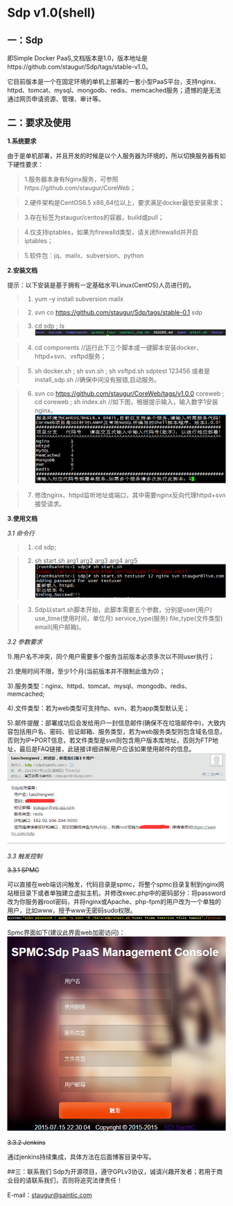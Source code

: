 # Sdp v1.0(shell)

## 一：Sdp

即Simple Docker PaaS,文档版本是1.0，版本地址是https://github.com/staugur/Sdp/tags/stable-v1.0。

它目前版本是一个在固定环境的单机上部署的一套小型PaaS平台，支持nginx、httpd、tomcat、mysql、mongodb、redis、memcached服务；遗憾的是无法通过网页申请资源、管理、审计等。


## 二：要求及使用


**1.系统要求**

  由于是单机部署，并且开发的时候是以个人服务器为环境的，所以切换服务器有如下硬性要求：
  
  >1.服务器本身有Nginx服务，可参照https://github.com/staugur/CoreWeb；
  
  >2.硬件架构是CentOS6.5 x86_64位以上，要求满足docker最低安装需求；
  
  >3.存在标签为staugur/centos的容器，build或pull；

  >4.仅支持iptables，如果为firewalld类型，请关闭firewalld并开启iptables；
  
  >5.软件包：jq、mailx、subversion、python

**2.安装文档**

  提示：以下安装是基于拥有一定基础水平Linux(CentOS)人员进行的。
  
   >1. yum –y install subversion mailx

   >2. svn co https://github.com/staugur/Sdp/tags/stable-0.1 sdp

   >3. cd sdp ; ls
  ![](../imgs/sdp1.0.png)

   >4. cd components            //运行此下三个脚本或一键脚本安装docker、httpd+svn、vsftpd服务；

   >5. sh docker.sh ; sh svn.sh ; sh vsftpd.sh sdptest 123456 或者是install_sdp.sh   //确保中间没有报错,启动服务。

   >6. svn co https://github.com/staugur/CoreWeb/tags/v1.0.0 coreweb ; cd coreweb ; sh index.sh     //如下图，根据提示输入，输入数字1安装nginx。
  ![](../imgs/nginx.png)

   >7. 修改nginx、httpd监听地址或端口，其中需要nginx反向代理httpd+svn接受请求。


**3.使用文档**

*3.1 命令行*

  >1. cd sdp;
  
  >2. sh start.sh arg1 arg2 arg3 arg4 arg5
  ![](../imgs/start.png)
 
  >3. Sdp以start.sh脚本开始，此脚本需要五个参数，分别是user(用户) use_time(使用时间，单位月) service_type(服务) file_type(文件类型) email(用户邮箱)。

*3.2 参数要求*

1).用户名不冲突，同个用户需要多个服务当前版本必须多次以不同user执行；

2).使用时间不限，至少1个月(当前版本并不限制此值为0)；

3).服务类型：nginx、httpd、tomcat、mysql、mongodb、redis、memcached;

4).文件类型：若为web类型可支持ftp、svn，若为app类型默认无；

5).邮件提醒：部署成功后会发给用户一封信息邮件(确保不在垃圾邮件中)，大致内容包括用户名、密码、验证邮箱、服务类型，若为web服务类型则包含域名信息，否则为IP+PORT信息，若文件类型是svn则包含用户版本库地址，否则为FTP地址，最后是FAQ链接，此链接详细讲解用户应该如果使用邮件的信息。
 ![](../imgs/email.png)

*3.3 触发控制*

~~3.3.1 SPMC~~
  
  可以直接在web端访问触发，代码目录是spmc，将整个spmc目录复制到nginx网站根目录下或者单独建立虚拟主机，并修改exec.php中的密码部分：将password改为你服务器root密码，并将nginx或Apache、php-fpm的用户改为一个单独的用户，比如www，授予www无密码sudo权限。
  ![](../imgs/sudo.png)
 
Spmc界面如下(建议此界面web加密访问)：
  ![](../imgs/spmc.png)
  
~~3.3.2 Jenkins~~

  通过jenkins持续集成，具体方法在后面博客目录中写。
  

##三：联系我们
Sdp为开源项目，遵守GPLv3协议，诚请兴趣开发者；若用于商业目的请联系我们，否则将追究法律责任！

E-mail：staugur@saintic.com

